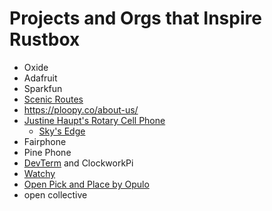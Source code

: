 # Projects and Orgs that Inspire Rustbox

* Oxide
* Adafruit
* Sparkfun
* [Scenic Routes](https://www.scenicroutessf.com/)
* https://ploopy.co/about-us/
* [Justine Haupt's Rotary Cell Phone](https://justine-haupt.com/rotarycellphone/)
  * [Sky's Edge](https://www.skysedge.com/philosophy/index.html)
* Fairphone
* Pine Phone
* [DevTerm](https://www.clockworkpi.com/devterm) and ClockworkPi
* [Watchy](https://watchy.sqfmi.com/)
* [Open Pick and Place by Opulo](https://www.youtube.com/@stephen_hawes)
* open collective 